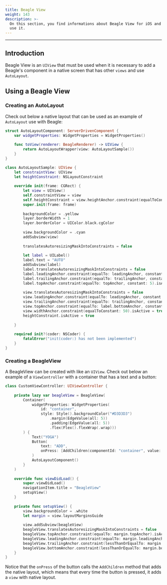 ```yaml
---
title: Beagle View
weight: 143
description: >-
  On this section, you find informations about Beagle View for iOS and how to
  use it.
---
```


---

## Introduction

Beagle View is an `UIView` that must be used when it is necessary to add a Beagle's component in a native screen that has other `views` and use `AutoLayout`.

## Using a Beagle View

### Creating an AutoLayout

Check out below  a native layout that can be used as an example of  `AutoLayout` use with Beagle:

```swift
struct AutoLayoutComponent: ServerDrivenComponent {
    var widgetProperties: WidgetProperties = WidgetProperties()
    
    func toView(renderer: BeagleRenderer) -> UIView {
        return AutoLayoutWrapper(view: AutoLayoutSample())
    }
}

class AutoLayoutSample: UIView {
    let constraintView: UIView
    let heightConstraint: NSLayoutConstraint
    
    override init(frame: CGRect) {
        let view = UIView()
        self.constraintView = view
        self.heightConstraint = view.heightAnchor.constraint(equalToConstant: 100)
        super.init(frame: frame)
        
        backgroundColor = .yellow
        layer.borderWidth = 1
        layer.borderColor = UIColor.black.cgColor
        
        view.backgroundColor = .cyan
        addSubview(view)
        
        translatesAutoresizingMaskIntoConstraints = false
    
        let label = UILabel()
        label.text = "AUTO"
        addSubview(label)
        label.translatesAutoresizingMaskIntoConstraints = false
        label.leadingAnchor.constraint(equalTo: leadingAnchor, constant: 5).isActive = true
        label.trailingAnchor.constraint(equalTo: trailingAnchor, constant: -5).isActive = true
        label.topAnchor.constraint(equalTo: topAnchor, constant: 5).isActive = true
        
        view.translatesAutoresizingMaskIntoConstraints = false
        view.leadingAnchor.constraint(equalTo: leadingAnchor, constant: 5).isActive = true
        view.trailingAnchor.constraint(equalTo: trailingAnchor, constant: -5).isActive = true
        view.topAnchor.constraint(equalTo: label.bottomAnchor, constant: 5).isActive = true
        view.widthAnchor.constraint(equalToConstant: 50).isActive = true
        heightConstraint.isActive = true
        
    }
    
    required init?(coder: NSCoder) {
        fatalError("init(coder:) has not been implemented")
    }
}
```

### Creating a BeagleView

A BeagleView can be created with like an `UIView`. Check out below an example of a `ViewController` with a container that has a text and a button:

```swift
class CustomViewController: UIViewController {
    
    private lazy var beagleView = BeagleView(
        Container(
            widgetProperties: WidgetProperties(
                id: "container", 
                style: Style().backgroundColor("#D3D3D3")
                    .margin(EdgeValue(all: 5))
                    .padding(EdgeValue(all: 5))
                    .flex(Flex().flexWrap(.wrap)))
        ) {
            Text("YOGA")
            Button(
                text: "ADD", 
                onPress: [AddChildren(componentId: "container", value: [AutoLayoutComponent()])]
            )
            AutoLayoutComponent()
        }
    )
    
    override func viewDidLoad() {
        super.viewDidLoad()
        navigationItem.title = "BeagleView"
        setupView()
    }
    
    private func setupView() {
        view.backgroundColor = .white
        let margin = view.layoutMarginsGuide
        
        view.addSubview(beagleView)
        beagleView.translatesAutoresizingMaskIntoConstraints = false
        beagleView.topAnchor.constraint(equalTo: margin.topAnchor).isActive = true
        beagleView.leadingAnchor.constraint(equalTo: margin.leadingAnchor).isActive = true
        beagleView.trailingAnchor.constraint(lessThanOrEqualTo: margin.trailingAnchor).isActive = true
        beagleView.bottomAnchor.constraint(lessThanOrEqualTo: margin.bottomAnchor).isActive = true
    }
}
```

Notice that the `onPress` of the button calls the `AddChildren` method that adds the native layout, which means that every time the button is pressed, it adds a `view` with native layout.